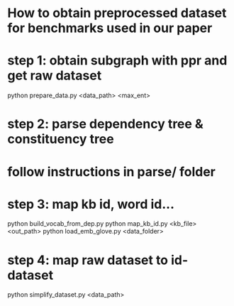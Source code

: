 # How to obtain preprocessed dataset for benchmarks used in our paper

# step 1: obtain subgraph with ppr and get raw dataset
python prepare_data.py <data_path> <max_ent>

# step 2: parse dependency tree & constituency tree
# follow instructions in parse/ folder

# step 3: map kb id, word id...
python build_vocab_from_dep.py <inpath> <outpath> <dataset>
python map_kb_id.py <kb_file> <out_path>
python load_emb_glove.py <data_folder>

# step 4: map raw dataset to id-dataset
python simplify_dataset.py <data_path>

